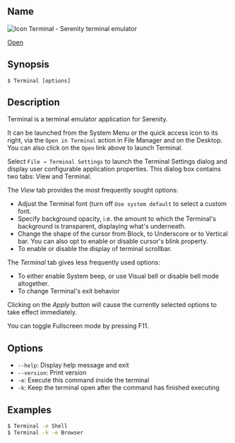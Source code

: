 ## Name

![Icon](/res/icons/16x16/app-terminal.png) Terminal - Serenity terminal emulator

[Open](launch:///bin/Terminal)

## Synopsis

```**sh
$ Terminal [options]
```

## Description

Terminal is a terminal emulator application for Serenity.

It can be launched from the System Menu or the quick access icon to its right, via the `Open in Terminal` action in File Manager and on the Desktop. You can also click on the `Open` link above to launch Terminal.

Select `File → Terminal Settings` to launch the Terminal Settings dialog and display user configurable application properties. This dialog box contains two tabs: View and Terminal.

The _View_ tab provides the most frequently sought options:

-   Adjust the Terminal font (turn off `Use system default` to select a custom font.
-   Specify background opacity, i.e. the amount to which the Terminal's background is transparent, displaying what's underneath.
-   Change the shape of the cursor from Block, to Underscore or to Vertical bar. You can also opt to enable or disable cursor's blink property.
-   To enable or disable the display of terminal scrollbar.

The _Terminal_ tab gives less frequently used options:

-   To either enable System beep, or use Visual bell or disable bell mode altogether.
-   To change Terminal's exit behavior

Clicking on the _Apply_ button will cause the currently selected options to take effect immediately.

You can toggle Fullscreen mode by pressing F11.

## Options

-   `--help`: Display help message and exit
-   `--version`: Print version
-   `-e`: Execute this command inside the terminal
-   `-k`: Keep the terminal open after the command has finished executing

## Examples

```sh
$ Terminal -e Shell
$ Terminal -k -e Browser
```
